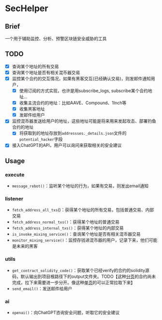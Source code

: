 # SecHelper

## Brief

一个用于辅助监控、分析、预警区块链安全威胁的工具

## TODO

- [x] 查询某个地址的所有交易
- [x] 查询某个地址是否有相关混币器交易
- [x] 监控某个合约的交互情况，如果有黑客交互(已经确认交易)，则发邮件通知用户，
  - [x] 使用订阅的方式实现，也许是用subscribe_logs, subscribe某个合约地址...
  - [x] 收集主流合约的地址：比如AAVE、Compound、1Inch等
  - [x] 收集黑客地址
  - [x] 发邮件给用户
- [x] 监控混币器发送给用户的地址，这些地址可能是将来用来发起攻击、部署钓鱼合约的地址
  - [x] 将获取到的地址存放到`addressses._details.json`文件的`potential_hacker`字段
- [x] 接入ChatGPT的API，用户可以询问来获取相关的安全建议

## Usage

### execute

- `message_rebot()`：监听某个地址的行为，如果有交易，则发出email通知

### listener

- `fetch_address_all_txs`()：获得某个地址的所有交易，包括普通交易、内部交易
- `fetch_address_normal_txs()`：获得某个地址的普通交易
- `fetch_address_internal_txs()`：获得某个地址的内部交易
- `is_invoke_mixing_service()`：查询某个地址是否有相关混币器交易
- `monitor_mixing_service()`：监控存钱进混币器的用户，记录下来，他们可能是未来的黑客

### utils

- `get_contract_solidity_code()`：获取某个已经verify的合约的solidity源码，默认输出到项目根路径下的output文件夹。TODO【这种[分页](https://etherscan.io/address/0x80d69e79258FE9D056c822461c4eb0B4ca8802E2#code)的合约尚未完成，拉下来需要进一步分开。像这种[单页](https://etherscan.io/address/0xB20bd5D04BE54f870D5C0d3cA85d82b34B836405#code)的可以正常拉取下来】
- `send_email()`：发送邮件给用户

### ai

- `openai()`：向ChatGPT咨询安全问题，听取它的安全建议

